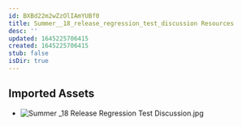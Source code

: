 ```yaml
---
id: BXBd22m2wZzOlIAmYUBf0
title: Summer__18_release_regression_test_discussion Resources
desc: ''
updated: 1645225706415
created: 1645225706415
stub: false
isDir: true
---
```

## Imported Assets
- ![Summer _18 Release Regression Test Discussion.jpg](/assets/summer-_18-release-regression-test-discussion.jpg)
